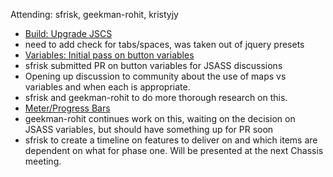 Attending: sfrisk, geekman-rohit, kristyjy

* [Build: Upgrade JSCS](https://github.com/jquery/css-chassis/pull/137)
 * need to add check for tabs/spaces, was taken out of jquery presets
* [Variables: Initial pass on button variables](https://github.com/jquery/css-chassis/pull/138)
 * sfrisk submitted PR on button variables for JSASS discussions
 * Opening up discussion to community about the use of maps vs variables and when each is appropriate.
 * sfrisk and geekman-rohit to do more thorough research on this.
* [Meter/Progress Bars](https://codepen.io/geekman-rohit/pen/qOGKMK)
 * geekman-rohit continues work on this, waiting on the decision on JSASS variables, but should have something up for PR soon
* sfrisk to create a timeline on features to deliver on and which items are dependent on what for phase one. Will be presented at the next Chassis meeting. 
